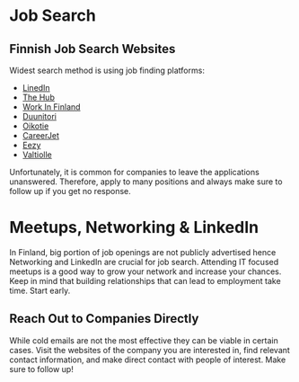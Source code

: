 # Job Search
## Finnish Job Search Websites
Widest search method is using job finding platforms:
- [LinedIn](https://www.linkedin.com/jobs/)
- [The Hub](https://thehub.io/)
- [Work In Finland](https://www.workinfinland.com/en/open-jobs/)
- [Duunitori](https://duunitori.fi/)
- [Oikotie](https://tyopaikat.oikotie.fi/)
- [CareerJet](https://www.careerjet.fi/tyopaikat?s=&l=)
- [Eezy](https://tyopaikat.eezy.fi/fi)
- [Valtiolle](https://valtiolle.fi/)

Unfortunately, it is common for companies to leave the applications unanswered. Therefore, apply to many positions and always make sure to follow up if you get no response.


# Meetups, Networking & LinkedIn
In Finland, big portion of job openings are not publicly advertised hence Networking and LinkedIn are crucial for job search.
Attending IT focused meetups is a good way to grow your network and increase your chances.
Keep in mind that building relationships that can lead to employment take time. Start early.

## Reach Out to Companies Directly
While cold emails are not the most effective they can be viable in certain cases.
Visit the websites of the company you are interested in, find relevant contact information, and make direct contact with people of interest.
Make sure to follow up!